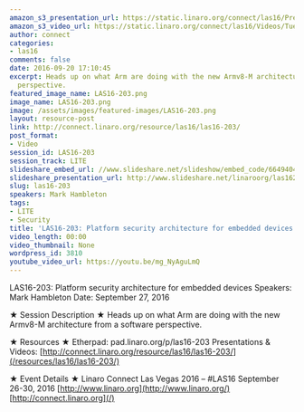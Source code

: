 ```yaml
---
amazon_s3_presentation_url: https://static.linaro.org/connect/las16/Presentations/Tuesday/LAS16-203%20Platform%20security%20architecture%20for%20embedded%20devices%201.3.pptx
amazon_s3_video_url: https://static.linaro.org/connect/las16/Videos/Tuesday/LAS16-203%20Platform%20security%20architecture%20for%20embedded%20devices.mp4
author: connect
categories:
- las16
comments: false
date: 2016-09-20 17:10:45
excerpt: Heads up on what Arm are doing with the new Armv8-M architecture from a software
  perspective.
featured_image_name: LAS16-203.png
image_name: LAS16-203.png
image: /assets/images/featured-images/LAS16-203.png
layout: resource-post
link: http://connect.linaro.org/resource/las16/las16-203/
post_format:
- Video
session_id: LAS16-203
session_track: LITE
slideshare_embed_url: //www.slideshare.net/slideshow/embed_code/66494044
slideshare_presentation_url: http://www.slideshare.net/linaroorg/las16203-platform-security-architecture-for-embedded-devices
slug: las16-203
speakers: Mark Hambleton
tags:
- LITE
- Security
title: 'LAS16-203: Platform security architecture for embedded devices'
video_length: 00:00
video_thumbnail: None
wordpress_id: 3810
youtube_video_url: https://youtu.be/mg_NyAguLmQ
---
```


LAS16-203: Platform security architecture for embedded devices
Speakers: Mark Hambleton
Date: September 27, 2016

★ Session Description ★
Heads up on what Arm are doing with the new Armv8-M architecture from a software perspective.

★ Resources ★
Etherpad: pad.linaro.org/p/las16-203
Presentations & Videos: [http://connect.linaro.org/resource/las16/las16-203/](/resources/las16/las16-203/)

★ Event Details ★
Linaro Connect Las Vegas 2016 – #LAS16
September 26-30, 2016
[http://www.linaro.org](http://www.linaro.org/)
[http://connect.linaro.org](/)
